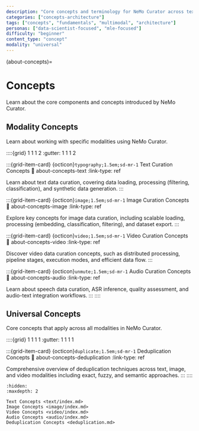 ```yaml
---
description: "Core concepts and terminology for NeMo Curator across text, image, video, and audio data curation modalities"
categories: ["concepts-architecture"]
tags: ["concepts", "fundamentals", "multimodal", "architecture"]
personas: ["data-scientist-focused", "mle-focused"]
difficulty: "beginner"
content_type: "concept"
modality: "universal"
---
```


(about-concepts)=
# Concepts

Learn about the core components and concepts introduced by NeMo Curator.

## Modality Concepts

Learn about working with specific modalities using NeMo Curator.

::::{grid} 1 1 1 2
:gutter: 1 1 1 2

:::{grid-item-card} {octicon}`typography;1.5em;sd-mr-1` Text Curation Concepts
:link: about-concepts-text
:link-type: ref

Learn about text data curation, covering data loading, processing (filtering, classification), and synthetic data generation.
:::

:::{grid-item-card} {octicon}`image;1.5em;sd-mr-1` Image Curation Concepts
:link: about-concepts-image
:link-type: ref

Explore key concepts for image data curation, including scalable loading, processing (embedding, classification, filtering), and dataset export.
:::

:::{grid-item-card} {octicon}`video;1.5em;sd-mr-1` Video Curation Concepts
:link: about-concepts-video
:link-type: ref

Discover video data curation concepts, such as distributed processing, pipeline stages, execution modes, and efficient data flow.
:::

:::{grid-item-card} {octicon}`unmute;1.5em;sd-mr-1` Audio Curation Concepts
:link: about-concepts-audio
:link-type: ref

Learn about speech data curation, ASR inference, quality assessment, and audio-text integration workflows.
:::
::::

## Universal Concepts

Core concepts that apply across all modalities in NeMo Curator.

::::{grid} 1 1 1 1
:gutter: 1 1 1 1

:::{grid-item-card} {octicon}`duplicate;1.5em;sd-mr-1` Deduplication Concepts
:link: about-concepts-deduplication
:link-type: ref

Comprehensive overview of deduplication techniques across text, image, and video modalities including exact, fuzzy, and semantic approaches.
:::
::::

```{toctree}
:hidden:
:maxdepth: 2

Text Concepts <text/index.md>
Image Concepts <image/index.md>
Video Concepts <video/index.md>
Audio Concepts <audio/index.md>
Deduplication Concepts <deduplication.md>
```
